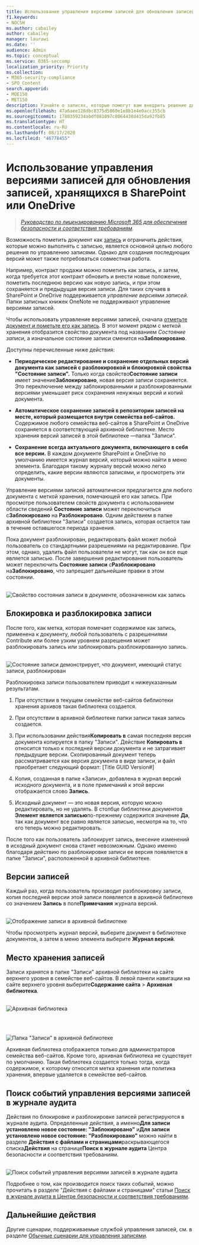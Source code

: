 ```yaml
---
title: Использование управления версиями записей для обновления записей, хранящихся в SharePoint или OneDrive
f1.keywords:
- NOCSH
ms.author: cabailey
author: cabailey
manager: laurawi
ms.date: ''
audience: Admin
ms.topic: conceptual
ms.service: O365-seccomp
localization_priority: Priority
ms.collection:
- M365-security-compliance
- SPO_Content
search.appverid:
- MOE150
- MET150
description: Узнайте о записях, которые помогут вам внедрить решение для управления записями в Microsoft 365.
ms.openlocfilehash: 47a6aee128dbc8375d5860e1e8b1e4e0acc355cb
ms.sourcegitcommit: 1780359234abdf081097c8064438d415da92fb85
ms.translationtype: HT
ms.contentlocale: ru-RU
ms.lasthandoff: 08/17/2020
ms.locfileid: "46778455"
---
```

# <a name="use-record-versioning-to-update-records-stored-in-sharepoint-or-onedrive"></a>Использование управления версиями записей для обновления записей, хранящихся в SharePoint или OneDrive

>*[Руководство по лицензированию Microsoft 365 для обеспечения безопасности и соответствия требованиям](https://aka.ms/ComplianceSD).*

Возможность пометить документ как [запись](records-management.md#records) и ограничить действия, которые можно выполнять с записью, является основной целью любого решения по управлению записями. Однако для создания последующих версий может также потребоваться совместная работа.

Например, контракт продажи можно пометить как запись, и затем, когда требуется этот контракт обновить и внести новые положение, пометить последнюю версию как новую запись, и при этом сохраняется и предыдущая версия записи. Для таких случаев в SharePoint и OneDrive поддерживается *управление версиями записей*. Папки записных книжек OneNote не поддерживают управление версиями записей.

Чтобы использовать управление версиями записей, сначала [отметьте документ и пометьте его как запись](declare-records.md). В этот момент рядом с меткой хранения отобразится свойство документа под названием *Состояние записи*, а изначальное состояние записи сменится на**Заблокировано**. 

Доступны перечисленные ниже действия:

  - **Периодическое редактирование и сохранение отдельных версий документа как записей с разблокировкой и блокировкой свойства "Состояние записи".** Только когда свойство**Состояние записи** имеет значение**Заблокировано**, новая версия записи сохраняется. Это переключение между заблокированными и разблокированными версиями уменьшает риск сохранения ненужных версий и копий документа.

  - **Автоматическое сохранение записей в репозитории записей на месте, который размещается внутри семейства веб-сайтов.** Содержимое любого семейства веб-сайтов в SharePoint и OneDrive сохраняется в соответствующей архивной библиотеке. Место хранения версий записей в этой библиотеке —папка "Записи".

  - **Сохранение всегда актуального документа, включающего в себя все версии.** В каждом документе SharePoint и OneDrive по умолчанию имеется журнал версий, который можно найти в меню элемента. Благодаря такому журналу версий можно легко определить, какие версии являются записями, и просмотреть эти документы.

Управление версиями записей автоматически предлагается для любого документа с меткой хранения, помечающей его как запись. При просмотре пользователем свойств документа с использованием области сведений **Состояние записи** может переключиться с**Заблокировано** на **Разблокировано**. Одним действием в папке архивной библиотеки "Записи" создается запись, которая остается там в течение оставшегося периода хранения. 

Пока документ разблокирован, редактировать файл может любой пользователь со стандартными разрешениями на редактирование. При этом, однако, удалить файл пользователи не могут, так как он все еще является записью. После завершения редактирования пользователь может переключить **Состояние записи** с**Разблокировано** на**Заблокировано**, что запрещает дальнейшие правки в этом состоянии.
<br/><br/>

![Свойство состояния записи в документе, обозначенном как запись](../media/recordversioning8.png)

## <a name="locking-and-unlocking-a-record"></a>Блокировка и разблокировка записи

После того, как метка, которая помечает содержимое как запись, применена к документу, любой пользователь с разрешениями Contribute или более узким уровнем разрешения может разблокировать запись или заблокировать разблокированную запись.
<br/><br/>

![Состояние записи демонстрирует, что документ, имеющий статус записи, разблокирован](../media/recordversioning9.png)

Разблокировка записи пользователем приводит к нижеуказанным результатам.

1. При отсутствии в текущем семействе веб-сайтов библиотеки хранения архивов такая библиотека создается.

2. При отсутствии в архивной библиотеке папки записи такая запись создается.

3. При использовании действия**Копировать в** самая последняя версия документа копируется в папку "Записи". Действие **Копировать в** относится только к последней версии документа и не затрагивает предыдущие версии. Скопированный документ теперь рассматривается как версия документа в виде записи, и файл приобретает следующий формат: \[Title GUID Version\#\]

4. Копия, созданная в папке «Записи», добавлена в журнал версий исходного документа, и в поле примечаний к этой версии отображается слово **Запись**.

5. Исходный документ — это новая версия, которую можно редактировать, но не удалять. В столбце библиотеки документов **Элемент является записью**по-прежнему содержится значение **Да**, так как документ все равно является записью, несмотря на то, что его теперь можно редактировать.

После того как пользователь заблокирует запись, внесение изменений в исходный документ снова станет невозможным. Однако именно благодаря действию по разблокировке записи ее версия появляется в папке "Записи", расположенной в архивной библиотеке.

## <a name="record-versions"></a>Версии записей

Каждый раз, когда пользователь производит разблокировку записи, копия последней версии этой записи появляется в архивной библиотеке со значением **Запись** в поле**Примечания** журнала версий.
<br/><br/>

![Отображение записи в архивной библиотеке](../media/recordversioning10.png)

Чтобы просмотреть журнал версий, выберите документ в библиотеке документов, а затем в меню элемента выберите **Журнал версий**.

## <a name="where-records-are-stored"></a>Место хранения записей

Записи хранятся в папке "Записи" архивной библиотеки на сайте верхнего уровня в семействе веб-сайтов. В левой панели навигации на сайте верхнего уровня выберите**Содержание сайта** \> **Архивная библиотека**.
<br/><br/>

![Архивная библиотека](../media/recordversioning11.png)

<br/><br/>

![Папка "Записи" в архивной библиотеке](../media/recordversioning12.png)

Архивная библиотека отображается только для администраторов семейства веб-сайтов. Кроме того, архивная библиотека не существует по умолчанию. Такая библиотека создается только тогда, когда содержимое, к которому относится метка хранения или политика хранения, впервые удаляется в семействе веб-сайтов.

## <a name="searching-the-audit-log-for-record-versioning-events"></a>Поиск событий управления версиями записей в журнале аудита

Действия по блокировке и разблокировке записей регистрируются в журнале аудита. Определенные действия, а именно**Для записи установлено новое состояние: "Заблокировано"** и**Для записи установлено новое состояние: "Разблокировано"** можно найти в разделе **Действия с файлами и страницами**раскрывающегося списка**Действия** на странице**Поиск в журнале аудита** Центра безопасности и соответствия требованиям.
<br/><br/>

![Поиск событий управления версиями записей в журнале аудита](../media/recordversioning13.png)

Подробнее о том, как производится поиск таких событий, можно прочитать в разделе "Действия с файлами и страницами" статьи [Поиск в журнале аудита в Центре безопасности и соответствия требованиям](search-the-audit-log-in-security-and-compliance.md#file-and-page-activities).

## <a name="next-steps"></a>Дальнейшие действия

Другие сценарии, поддерживаемые службой управления записей, см. в разделе [Обычные сценарии для управления записями](get-started-with-records-management.md#common-scenarios-for-records-management).
